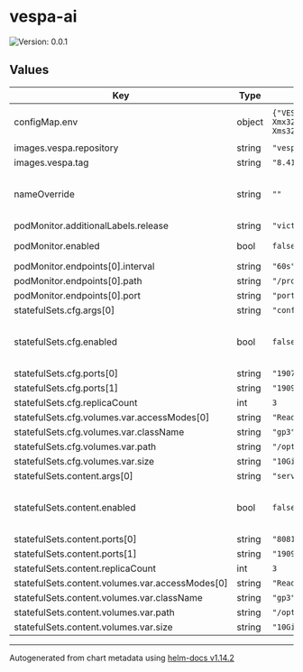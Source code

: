 # vespa-ai

![Version: 0.0.1](https://img.shields.io/badge/Version-0.0.1-informational?style=flat-square)

## Values

| Key | Type | Default | Description |
|-----|------|---------|-------------|
| configMap.env | object | `{"VESPA_CONFIGPROXY_JVMARGS":"-Xms32M -Xmx32M","VESPA_CONFIGSERVER_JVMARGS":"-Xms32M -Xmx128M"}` | Env Vars applied to all STS/Pods |
| images.vespa.repository | string | `"vespaengine/vespa"` |  |
| images.vespa.tag | string | `"8.417.13"` |  |
| nameOverride | string | `""` | Override name used for vespa resources |
| podMonitor.additionalLabels.release | string | `"victoria-metrics-k8s-stack"` |  |
| podMonitor.enabled | bool | `false` | Enable podMonitor |
| podMonitor.endpoints[0].interval | string | `"60s"` |  |
| podMonitor.endpoints[0].path | string | `"/prometheus/v1/values"` |  |
| podMonitor.endpoints[0].port | string | `"port-19092"` |  |
| statefulSets.cfg.args[0] | string | `"configserver,services"` |  |
| statefulSets.cfg.enabled | bool | `false` | Enable the "cfg" preconfigured statefulset |
| statefulSets.cfg.ports[0] | string | `"19071"` |  |
| statefulSets.cfg.ports[1] | string | `"19092"` |  |
| statefulSets.cfg.replicaCount | int | `3` |  |
| statefulSets.cfg.volumes.var.accessModes[0] | string | `"ReadWriteOnce"` |  |
| statefulSets.cfg.volumes.var.className | string | `"gp3"` |  |
| statefulSets.cfg.volumes.var.path | string | `"/opt/vespa/var"` |  |
| statefulSets.cfg.volumes.var.size | string | `"10Gi"` |  |
| statefulSets.content.args[0] | string | `"services"` |  |
| statefulSets.content.enabled | bool | `false` | Enable the "content" preconfigured statefulset |
| statefulSets.content.ports[0] | string | `"8081"` |  |
| statefulSets.content.ports[1] | string | `"19092"` |  |
| statefulSets.content.replicaCount | int | `3` |  |
| statefulSets.content.volumes.var.accessModes[0] | string | `"ReadWriteOnce"` |  |
| statefulSets.content.volumes.var.className | string | `"gp3"` |  |
| statefulSets.content.volumes.var.path | string | `"/opt/vespa/var"` |  |
| statefulSets.content.volumes.var.size | string | `"10Gi"` |  |

----------------------------------------------
Autogenerated from chart metadata using [helm-docs v1.14.2](https://github.com/norwoodj/helm-docs/releases/v1.14.2)
